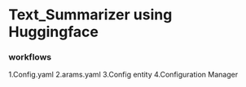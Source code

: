 # Text_Summarizer using Huggingface

### workflows

1.Config.yaml
2.arams.yaml
3.Config entity
4.Configuration Manager